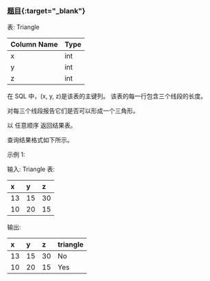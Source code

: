### [题目](https://leetcode.cn/problems/triangle-judgement/){:target="_blank"}

表: Triangle

| Column Name | Type |
|:------------|:-----|
| x           | int  |
| y           | int  |
| z           | int  |
在 SQL 中，(x, y, z)是该表的主键列。
该表的每一行包含三个线段的长度。


对每三个线段报告它们是否可以形成一个三角形。

以 任意顺序 返回结果表。

查询结果格式如下所示。



示例 1:

输入:
Triangle 表:

| x   | y   | z   |
|:----|:----|:----|
| 13  | 15  | 30  |
| 10  | 20  | 15  |

输出:

| x   | y   | z   | triangle |
|:----|:----|:----|:---------|
| 13  | 15  | 30  | No       |
| 10  | 20  | 15  | Yes      |
